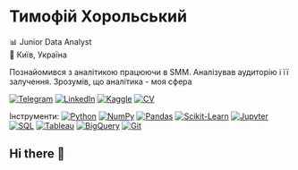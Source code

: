 # Тимофій Хорольський
📊 Junior Data Analyst  
📍 Київ, Україна 

Познайомився з аналітикою працюючи в SMM. Аналізував аудиторію і її залучення. Зрозумів, що аналітика - моя сфера

[![Telegram](https://img.shields.io/badge/Telegram-26A5E4?style=for-the-badge&logo=telegram&logoColor=white)](https://t.me/Tymofiy1) 
[![LinkedIn](https://img.shields.io/badge/LinkedIn-0077B5?style=for-the-badge&logo=linkedin&logoColor=white)](https://www.linkedin.com/in/your-link)
[![Kaggle](https://img.shields.io/badge/Kaggle-20BEFF?style=for-the-badge&logo=kaggle&logoColor=white)](https://www.kaggle.com/your_username)
[![CV](https://img.shields.io/badge/CV-orange?style=for-the-badge&logo=adobeacrobat&logoColor=white)](https://example.com/your_cv.pdf)

Інструменти: 
[![Python](https://img.shields.io/badge/Python-3776AB?style=for-the-badge&logo=python&logoColor=white)](https://github.com/твій_репозиторій_з_python)
[![NumPy](https://img.shields.io/badge/NumPy-013243?style=for-the-badge&logo=numpy&logoColor=white)](https://github.com/твій_репозиторій_з_numpy)
[![Pandas](https://img.shields.io/badge/Pandas-150458?style=for-the-badge&logo=pandas&logoColor=white)](https://github.com/твій_репозиторій_з_pandas)
[![Scikit-Learn](https://img.shields.io/badge/Scikit--Learn-F7931E?style=for-the-badge&logo=scikit-learn&logoColor=white)](https://github.com/твій_репозиторій_з_sklearn)
[![Jupyter](https://img.shields.io/badge/Jupyter-F37626?style=for-the-badge&logo=jupyter&logoColor=white)](https://github.com/твій_репозиторій_з_jupyter)
[![SQL](https://img.shields.io/badge/SQL-4479A1?style=for-the-badge&logo=sql&logoColor=white)](https://github.com/твій_репозиторій_з_sql)
[![Tableau](https://img.shields.io/badge/Tableau-E97627?style=for-the-badge&logo=tableau&logoColor=white)](https://github.com/твій_репозиторій_з_tableau)
[![BigQuery](https://img.shields.io/badge/BigQuery-4285F4?style=for-the-badge&logo=googlebigquery&logoColor=white)](https://github.com/твій_репозиторій_з_bigquery)
[![Git](https://img.shields.io/badge/Git-F05032?style=for-the-badge&logo=git&logoColor=white)](https://github.com/твій_репозиторій_з_git)




## Hi there 👋

<!--
**Tymofiy345/Tymofiy345** is a ✨ _special_ ✨ repository because its `README.md` (this file) appears on your GitHub profile.

Here are some ideas to get you started:

- 🔭 I’m currently working on ...
- 🌱 I’m currently learning ...
- 👯 I’m looking to collaborate on ...
- 🤔 I’m looking for help with ...
- 💬 Ask me about ...
- 📫 How to reach me: ...
- 😄 Pronouns: ...
- ⚡ Fun fact: ...
-->
